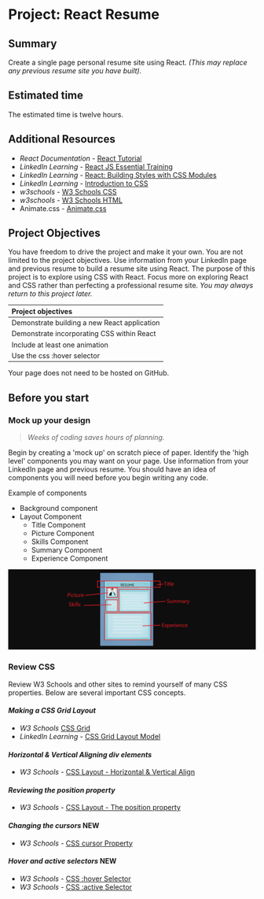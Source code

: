 #  Project: React Resume

## Summary
Create a single page personal resume site using React. *(This may replace any previous resume site you have built).* 

## Estimated time
The estimated time is twelve hours.

## Additional Resources
- *React Documentation* - [React Tutorial](https://reactjs.org/tutorial/tutorial.html) 
- *LinkedIn Learning* - [React JS Essential Training](https://www.linkedin.com/learning/react-js-essential-training/building-modern-user-interfaces-with-react?)
- *LinkedIn Learning* - [React: Building Styles with CSS Modules](https://www.linkedin.com/learning/react-building-styles-with-css-modules-9222678/building-a-react-site-with-css-modules)
- *LinkedIn Learning* - [Introduction to CSS](https://www.linkedin.com/learning/introduction-to-css/welcome)
- *w3schools* - [W3 Schools CSS](https://www.w3schools.com/css/default.asp) 
- *w3schools* - [W3 Schools HTML](https://www.w3schools.com/html/default.asp)
- Animate.css - [Animate.css](https://animate.style/) 

## Project Objectives
You have freedom to drive the project and make it your own. You are not limited to the project objectives. Use information from your LinkedIn page and previous resume to build a resume site using React. The purpose of this project is to explore using CSS with React. Focus more on exploring React and CSS rather than perfecting a professional resume site.  *You may always return to this project later.*

| Project objectives |
| :-- |
| Demonstrate building a new React application  |
| Demonstrate incorporating CSS within React |
| Include at least one animation |
| Use the css :hover selector |

Your page does not need to be hosted on GitHub.

## Before you start

### Mock up your design
> *Weeks of coding saves hours of planning.*

Begin by creating a 'mock up' on scratch piece of paper.  Identify the 'high level' components you may want on your page.  Use information from your LinkedIn page and previous resume.  You should have an idea of  components you will need before you begin writing any code. 

Example of components
- Background component
- Layout Component
  - Title Component
  - Picture Component
  - Skills Component
  - Summary Component
  - Experience Component

![Picture of mock up](./img/mockup.png)

### Review CSS
Review W3 Schools and other sites to remind yourself of many CSS properties.  Below are several important CSS concepts.

#### *Making a CSS Grid Layout*
- *W3 Schools* [CSS Grid](https://www.w3schools.com/css/css_grid.asp)
- *LinkedIn Learning* - [CSS Grid Layout Model](https://www.linkedin.com/learning/introduction-to-css/css-grid-layout-module)

#### *Horizontal & Vertical Aligning div elements*
- *W3 Schools* - [CSS Layout - Horizontal & Vertical Align](https://www.w3schools.com/css/css_align.asp)

#### *Reviewing the position property*
- *W3 Schools* - [CSS Layout - The position property](https://www.w3schools.com/Css/css_positioning.asp)

#### *Changing the cursors* **NEW**
- *W3 Schools* - [CSS cursor Property](https://www.w3schools.com/csSref/pr_class_cursor.asp)

#### *Hover and active selectors* **NEW**
- *W3 Schools* - [CSS :hover Selector](https://www.w3schools.com/cssref/sel_hover.asp)
- *W3 Schools* - [CSS :active Selector](https://www.w3schools.com/cssref/sel_active.asp)

